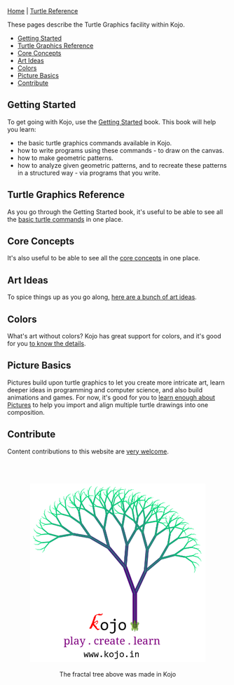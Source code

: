 <div class="nav">
  <a href="index.html">Home</a> | <a href="reference/turtle.html">Turtle Reference</a>
</div>

These pages describe the Turtle Graphics facility within Kojo.

* [Getting Started](#getting-started)
* [Turtle Graphics Reference](#turtle-graphics-reference)
* [Core Concepts](#core-concepts)
* [Art Ideas](#art-ideas)
* [Colors](#colors)
* [Picture Basics](#picture-basics)
* [Contribute](#contribute)

## Getting Started
To get going with Kojo, use the [Getting Started](http://wiki.kogics.net/kojo-codeactive-books#getting-started) book.
This book will help you learn:
* the basic turtle graphics commands available in Kojo.
* how to write programs using these commands - to draw on the canvas.
* how to make geometric patterns.
* how to analyze given geometric patterns, and to recreate these patterns in a structured way - via programs that you write.

## Turtle Graphics Reference
As you go through the Getting Started book, it's useful to be able to see all the [basic turtle commands](reference/turtle.html) in one place.

## Core Concepts
It's also useful to be able to see all the [core concepts](concepts/turtle-core-ideas.html) in one place.

## Art Ideas
To spice things up as you go along, [here are a bunch of art ideas](art/ideas.html).

## Colors
What's art without colors? Kojo has great support for colors, and it's good for you [to know the details](concepts/colors.html).

## Picture Basics
Pictures build upon turtle graphics to let you create more intricate art, learn deeper ideas in programming and computer science, and also build animations and games. For now, it's good for you to [learn enough about Pictures](concepts/turtle-picture-basics.html) to help you import and align multiple turtle drawings into one composition.

## Contribute
Content contributions to this website are [very welcome](contribute.html).

<div style="text-align:center">
  <br/>
  <br/>
  <br/>
  <img src="kojo-tree.png" width="400">
  <br/>
  <br/>
  The fractal tree above was made in Kojo
</div>